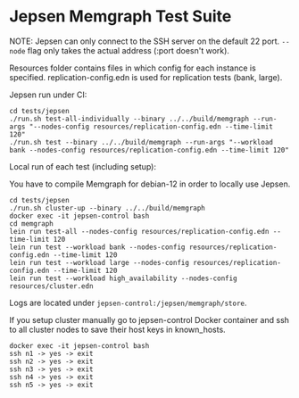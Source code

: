 # Jepsen Memgraph Test Suite

NOTE: Jepsen can only connect to the SSH server on the default 22 port.
`--node` flag only takes the actual address (:port doesn't work).

Resources folder contains files in which config for each instance is specified. replication-config.edn is used for replication tests (bank, large).

Jepsen run under CI:
```
cd tests/jepsen
./run.sh test-all-individually --binary ../../build/memgraph --run-args "--nodes-config resources/replication-config.edn --time-limit 120"
./run.sh test --binary ../../build/memgraph --run-args "--workload bank --nodes-config resources/replication-config.edn --time-limit 120"
```

Local run of each test (including setup):

You have to compile Memgraph for debian-12 in order to locally use Jepsen.

```
cd tests/jepsen
./run.sh cluster-up --binary ../../build/memgraph
docker exec -it jepsen-control bash
cd memgraph
lein run test-all --nodes-config resources/replication-config.edn --time-limit 120
lein run test --workload bank --nodes-config resources/replication-config.edn --time-limit 120
lein run test --workload large --nodes-config resources/replication-config.edn --time-limit 120
lein run test --workload high_availability --nodes-config resources/cluster.edn
```

Logs are located under `jepsen-control:/jepsen/memgraph/store`.

If you setup cluster manually go to jepsen-control Docker container and ssh to all cluster nodes to save their host keys in known_hosts.
```
docker exec -it jepsen-control bash
ssh n1 -> yes -> exit
ssh n2 -> yes -> exit
ssh n3 -> yes -> exit
ssh n4 -> yes -> exit
ssh n5 -> yes -> exit
```
